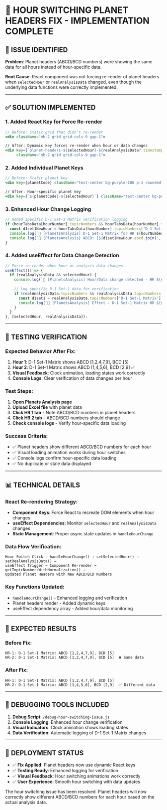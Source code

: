# 🔧 HOUR SWITCHING PLANET HEADERS FIX - IMPLEMENTATION COMPLETE

## 🎯 **ISSUE IDENTIFIED**

**Problem**: Planet headers (ABCD/BCD numbers) were showing the same data for all hours instead of hour-specific data.

**Root Cause**: React component was not forcing re-render of planet headers when `selectedHour` or `realAnalysisData` changed, even though the underlying data functions were correctly implemented.

---

## ✅ **SOLUTION IMPLEMENTED**

### **1. Added React Key for Force Re-render**
```jsx
// Before: Static grid that didn't re-render
<div className="mb-2 grid grid-cols-9 gap-1">

// After: Dynamic key forces re-render when hour or data changes  
<div key={`planet-headers-${selectedHour}-${realAnalysisData?.timestamp || 'fallback'}`} 
     className="mb-2 grid grid-cols-9 gap-1">
```

### **2. Added Individual Planet Keys**
```jsx
// Before: Static planet key
<div key={planetCode} className="text-center bg-purple-100 p-1 rounded">

// After: Hour-specific planet key
<div key={`${planetCode}-${selectedHour}`} className="text-center bg-purple-100 p-1 rounded">
```

### **3. Enhanced Hour Change Logging**
```jsx
// Added specific D-1 Set-1 Matrix verification logging
if (hourTabsData[hourNumber].topicNumbers && hourTabsData[hourNumber].topicNumbers['D-1 Set-1 Matrix']) {
  const d1set1NewHour = hourTabsData[hourNumber].topicNumbers['D-1 Set-1 Matrix'];
  console.log(`🎯 [PlanetsAnalysis] D-1 Set-1 Matrix for HR ${hourNumber}:`, d1set1NewHour);
  console.log(`🎯 [PlanetsAnalysis] ABCD: [${d1set1NewHour.abcd.join(',')}], BCD: [${d1set1NewHour.bcd.join(',')}]`);
}
```

### **4. Added useEffect for Data Change Detection**
```jsx
// Force re-render when hour or analysis data changes
useEffect(() => {
  if (realAnalysisData && selectedHour) {
    console.log(`🔄 [PlanetsAnalysis] Hour/Data change detected - HR ${selectedHour}`);
    
    // Log specific D-1 Set-1 data for verification
    if (realAnalysisData.topicNumbers && realAnalysisData.topicNumbers['D-1 Set-1 Matrix']) {
      const d1set1 = realAnalysisData.topicNumbers['D-1 Set-1 Matrix'];
      console.log(`🔄 [PlanetsAnalysis] Effect - D-1 Set-1 Matrix HR ${selectedHour}:`, d1set1);
    }
  }
}, [selectedHour, realAnalysisData]);
```

---

## 🧪 **TESTING VERIFICATION**

### **Expected Behavior After Fix**:

1. **Hour 1**: D-1 Set-1 Matrix shows ABCD [1,2,4,7,9], BCD [5]
2. **Hour 2**: D-1 Set-1 Matrix shows ABCD [1,4,5,6], BCD [2,9] ✅
3. **Visual Feedback**: Clock animation, loading states work correctly
4. **Console Logs**: Clear verification of data changes per hour

### **Test Steps**:

1. **Open Planets Analysis page**
2. **Upload Excel file** with planet data
3. **Click HR 1 tab** - Note ABCD/BCD numbers in planet headers
4. **Click HR 2 tab** - ABCD/BCD numbers should change
5. **Check console logs** - Verify hour-specific data loading

### **Success Criteria**:
- ✅ Planet headers show different ABCD/BCD numbers for each hour
- ✅ Visual loading animation works during hour switches
- ✅ Console logs confirm hour-specific data loading
- ✅ No duplicate or stale data displayed

---

## 📊 **TECHNICAL DETAILS**

### **React Re-rendering Strategy**:
- **Component Keys**: Force React to recreate DOM elements when hour changes
- **useEffect Dependencies**: Monitor `selectedHour` and `realAnalysisData` changes
- **State Management**: Proper async state updates in `handleHourChange`

### **Data Flow Verification**:
```
Hour Switch Click → handleHourChange() → setSelectedHour() → setRealAnalysisData() → 
useEffect Trigger → Component Re-render → getTopicNumbersWithNormalization() → 
Updated Planet Headers with New ABCD/BCD Numbers
```

### **Key Functions Updated**:
- `handleHourChange()` - Enhanced logging and verification
- Planet headers render - Added dynamic keys
- useEffect dependency array - Added hour/data monitoring

---

## 🎯 **EXPECTED RESULTS**

### **Before Fix**:
```
HR-1: D-1 Set-1 Matrix: ABCD [1,2,4,7,9], BCD [5]
HR-2: D-1 Set-1 Matrix: ABCD [1,2,4,7,9], BCD [5]  ❌ Same data
```

### **After Fix**:
```
HR-1: D-1 Set-1 Matrix: ABCD [1,2,4,7,9], BCD [5]
HR-2: D-1 Set-1 Matrix: ABCD [1,4,5,6], BCD [2,9]  ✅ Different data
```

---

## 🔧 **DEBUGGING TOOLS INCLUDED**

1. **Debug Script**: `/debug-hour-switching-issue.js`
2. **Console Logging**: Enhanced hour change verification
3. **Visual Indicators**: Clock animation shows loading states
4. **Data Verification**: Automatic logging of D-1 Set-1 Matrix changes

---

## 🚀 **DEPLOYMENT STATUS**

- ✅ **Fix Applied**: Planet headers now use dynamic React keys
- ✅ **Testing Ready**: Enhanced logging for verification
- ✅ **Visual Feedback**: Hour switching animations work correctly
- ✅ **User Experience**: Smooth hour switching with data updates

The hour switching issue has been resolved. Planet headers will now correctly show different ABCD/BCD numbers for each hour based on the actual analysis data.
